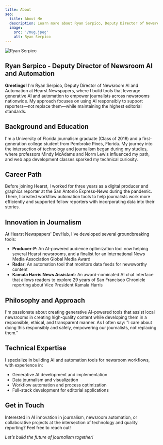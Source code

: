 ```yaml
---
title: About
seo:
  title: About Me
  description: Learn more about Ryan Serpico, Deputy Director of Newsroom AI and Automation at Hearst Newspapers, building AI tools to empower journalists.
  image:
    src: '/mug.jpeg'
    alt: Ryan Serpico
---
```


![Ryan Serpico](/mug.jpeg)

## Ryan Serpico - Deputy Director of Newsroom AI and Automation

**Greetings!** I'm Ryan Serpico, Deputy Director of Newsroom AI and Automation at Hearst Newspapers, where I build tools that leverage generative AI and automation to empower journalists across newsrooms nationwide. My approach focuses on using AI responsibly to support reporters—not replace them—while maintaining the highest editorial standards.

## Background and Education

I'm a University of Florida journalism graduate (Class of 2018) and a first-generation college student from Pembroke Pines, Florida. My journey into the intersection of technology and journalism began during my studies, where professors Mindy McAdams and Norm Lewis influenced my path, and web app development classes sparked my technical curiosity.

## Career Path

Before joining Hearst, I worked for three years as a digital producer and graphics reporter at the San Antonio Express-News during the pandemic. There, I created workflow automation tools to help journalists work more efficiently and supported fellow reporters with incorporating data into their stories.

## Innovation in Journalism

At Hearst Newspapers' DevHub, I've developed several groundbreaking tools:

- **Producer-P**: An AI-powered audience optimization tool now helping several Hearst newsrooms, and a finalist for an International News Media Association Global Media Award
- **Radar**: An automation tool that monitors data feeds for newsworthy content
- **Kamala Harris News Assistant**: An award-nominated AI chat interface that allows readers to explore 29 years of San Francisco Chronicle reporting about Vice President Kamala Harris

## Philosophy and Approach

I'm passionate about creating generative AI-powered tools that assist local newsrooms in creating high-quality content while developing them in a responsible, ethical, and transparent manner. As I often say: "I care about doing this responsibly and safely, empowering our journalists, not replacing them."

## Technical Expertise

I specialize in building AI and automation tools for newsroom workflows, with experience in:
- Generative AI development and implementation
- Data journalism and visualization
- Workflow automation and process optimization
- Full-stack development for editorial applications

## Get in Touch

Interested in AI innovation in journalism, newsroom automation, or collaborative projects at the intersection of technology and quality reporting? Feel free to reach out!

_Let's build the future of journalism together!_
